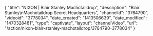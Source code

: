 {
    "title": "NIXON | Blair Stanley Machotaildrop",
    "description": "Blair Stanley\nMachotaildrop Secret Headquarters",
    "channelid": "3764790",
    "videoid": "3778034",
    "date_created": "1413506639",
    "date_modified": "1470328481",
    "type": "captivate",
    "layout": "channelVideo",
    "url": "\/action\/nixon-blair-stanley-machotaildrop\/3764790-3778034"
}